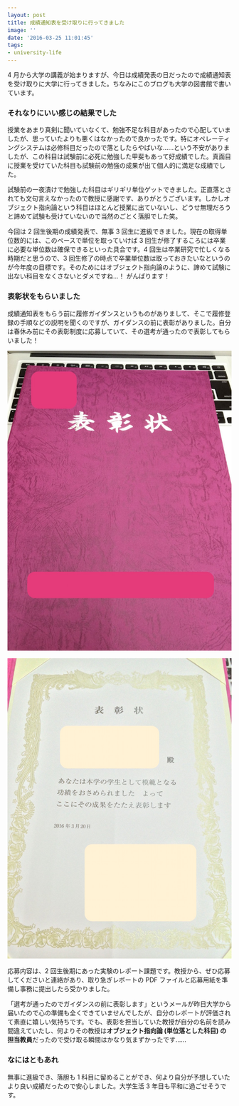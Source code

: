 ```yaml
---
layout: post
title: 成績通知表を受け取りに行ってきました
image: ''
date: '2016-03-25 11:01:45'
tags:
- university-life
---
```


4 月から大学の講義が始まりますが、今日は成績発表の日だったので成績通知表を受け取りに大学に行ってきました。ちなみにこのブログも大学の図書館で書いています。

### それなりにいい感じの結果でした
授業をあまり真剣に聞いていなくて、勉強不足な科目があったので心配していましたが、思っていたよりも悪くはなかったので良かったです。特にオペレーティングシステムは必修科目だったので落としたらやばいな……という不安がありましたが、この科目は試験前に必死に勉強した甲斐もあって好成績でした。真面目に授業を受けていた科目も試験前の勉強の成果が出て個人的に満足な成績でした。

試験前の一夜漬けで勉強した科目はギリギリ単位ゲットできました。正直落とされても文句言えなかったので教授に感謝です、ありがとうございます。しかしオブジェクト指向論という科目はほとんど授業に出ていないし、どうせ無理だろうと諦めて試験も受けていないので当然のごとく落胆でした笑。

今回は 2 回生後期の成績発表で、無事 3 回生に進級できました。現在の取得単位数的には、このペースで単位を取っていけば 3 回生が修了するころには卒業に必要な単位数は確保できるといった具合です。4 回生は卒業研究で忙しくなる時期だと思うので、3 回生修了の時点で卒業単位数は取っておきたいなというのが今年度の目標です。そのためにはオブジェクト指向論のように、諦めて試験に出ない科目をなくさないとダメですね…！ がんばります！

### 表彰状をもらいました
成績通知表をもらう前に履修ガイダンスというものがありまして、そこで履修登録の手順などの説明を聞くのですが、ガイダンスの前に表彰がありました。自分は春休み前にその表彰制度に応募していて、その選考が通ったので表彰してもらいました！

![表彰状](https://raw.githubusercontent.com/noraworld/blog-content/main/2nd-grade-2nd-semester-record/IMG_2450-4.JPG)

![表彰状](https://raw.githubusercontent.com/noraworld/blog-content/main/2nd-grade-2nd-semester-record/IMG_2453.JPG)

応募内容は、2 回生後期にあった実験のレポート課題です。教授から、ぜひ応募してくださいと連絡があり、取り急ぎレポートの PDF ファイルと応募用紙を準備し事務に提出したら受かりました。

「選考が通ったのでガイダンスの前に表彰します」というメールが昨日大学から届いたので心の準備も全くできていませんでしたが、自分のレポートが評価されて素直に嬉しい気持ちです。でも、表彰を担当していた教授が自分の名前を読み間違えていたし、何よりその教授は**オブジェクト指向論 (単位落とした科目) の担当教員**だったので受け取る瞬間はかなり気まずかったです……

### なにはともあれ
無事に進級でき、落胆も 1 科目に留めることができ、何より自分が予想していたより良い成績だったので安心しました。大学生活 3 年目も平和に過ごせそうです。
